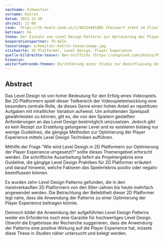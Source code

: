 ```yaml
---
nachname: Schweitzer
vorname: Katrin
datum: 2022-12-20
uhrzeit: 12-00
raum:  https://th-koeln.zoom.us/j/86224491085 (Passwort steht im Ilias) Präsentation
betreuer: hk
thema: Der Einsatz von Level Design Patterns zur Optimierung der Player Experience im Kontext 2D Platformer
kooperationspartner: TH Köln
teaserimage: schweitzer-katrin-teaserimage.jpg
stichworte: 2D Platformer, Level Design, Player Experience
quelle-bildrechte-teaser: Ben Griffiths (https://unsplash.com/photos/P2BJH8VHs2k)
hinweise:
weiterfuehrende-themen: Durchführung einer Studie zur Beeinflussung der Player Experience durch die Anwendung von Level Design Patterns in 2D Platformern | Untersuchung des Einsatzes von Level Design Patterns in 3D Platformern oder anderen Videospielgenres
---
```


## Abstract

Das Level Design ist von hoher Bedeutung für den Erfolg eines Videospiels. Bei 2D Platformern spielt dieser Teilbereich der Videospielentwicklung eine besonders zentrale Rolle, da dieses Genre einen hohen Anteil an repetitiven Aufgaben mit inhaltlicher Variation aufweist. Um anhaltenden Spielspaß gewährleisten zu können, gilt es, die von den Spielern gestellten Anforderungen an das Level Design bestmöglich umzusetzen. Jedoch gibt es kein Rezept zur Erstellung gelungener Level und es existieren bislang nur wenige Guidelines, die gängige Methoden zur Optimierung der Player Experience mittels Level Design Techniken aufführen.

Mithilfe der Frage ”Wie wird Level Design in 2D Platformern zur Optimierung der Player Experience umgesetzt?“ sollte dieses Themengebiet erforscht werden. Die schriftliche Ausarbeitung liefert als Projektergebnis eine Guideline, die gängige Level Design Praktiken für 2D Platformer erläutert und darauf hinweist, welche Faktoren das Spielerlebnis positiv oder negativ beeinflussen können.

Es wurden zehn Level Design Patterns gefunden, die in den meistverkauften 2D Platformern von den 90er-Jahren bis heute mehrfach angewendet werden. Die Betrachtung der Beliebtheit dieser 2D Platformer legt nahe, dass die Anwendung der Patterns zu einer Optimierung der Player Experience beitragen könnte.

Dennoch bildet die Anwendung der aufgeführten Level Design Patterns weder ein Erfordernis noch eine Garantie für hochwertiges Level Design. Obwohl die Ergebnisse der Recherche suggerieren, dass die Anwendung der Patterns eine positive Wirkung auf die Player Experience hat, müsste diese These in Studien näher untersucht und belegt werden.
